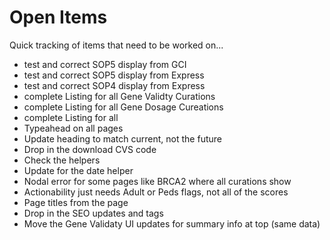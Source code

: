 # Open Items
Quick tracking of items that need to be worked on...
- test and correct SOP5 display from GCI
- test and correct SOP5 display from Express
- test and correct SOP4 display from Express
- complete Listing for all Gene Validty Curations
- complete Listing for all Gene Dosage Cureations
- complete Listing for all
- Typeahead on all pages
- Update heading to match current, not the future
- Drop in the download CVS code
- Check the helpers
- Update for the date helper
- Nodal error for some pages like BRCA2 where all curations show
- Actionability just needs Adult or Peds flags, not all of the scores
- Page titles from the page
- Drop in the SEO updates and tags
- Move the Gene Validaty UI updates for summary info at top (same data)
